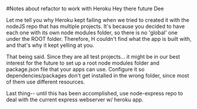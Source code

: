 #Notes about refactor to work with Heroku
Hey there future Dee

Let me tell you why Heroku kept failing when we tried to created it with the nodeJS repo that has multiple projects.
It's because you decided to have each one with its own node modules folder, so there is no 'global' one under the ROOT folder.
Therefore, H couldn't find what the app is built with, and that's why it kept yelling at you.

That being said.
Since they are all test projects... it might be in our best interest for the future to set up a root node modules folder and package.json file that your apps can use. Configure it so dependencies/packages don't get installed in the wrong folder, since most of them use different resources.

Last thing-- until this has been accomplished, use node-express repo to deal with the current express webserver w/ heroku app.
